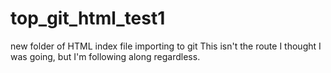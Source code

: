 # top_git_html_test1
new folder of HTML index file importing to git
This isn't the route I thought I was going, but I'm following along regardless.
